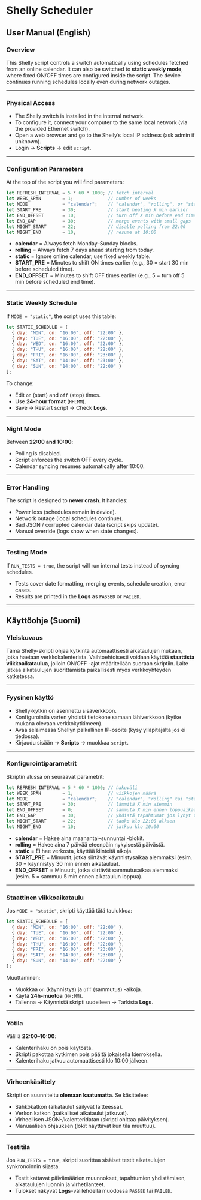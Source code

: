 # Shelly Scheduler

## User Manual (English)

### Overview
This Shelly script controls a switch automatically using schedules fetched from an online calendar.
It can also be switched to **static weekly mode**, where fixed ON/OFF times are configured inside the script.
The device continues running schedules locally even during network outages.

---

### Physical Access
- The Shelly switch is installed in the internal network.
- To configure it, connect your computer to the same local network (via the provided Ethernet switch).
- Open a web browser and go to the Shelly’s local IP address (ask admin if unknown).
- Login → **Scripts** → edit `script`.

---

### Configuration Parameters
At the top of the script you will find parameters:

```js
let REFRESH_INTERVAL = 5 * 60 * 1000; // fetch interval
let WEEK_SPAN        = 1;             // number of weeks
let MODE             = "calendar";    // "calendar", "rolling", or "static"
let START_PRE        = 30;            // start heating X min earlier
let END_OFFSET       = 10;            // turn off X min before end time
let END_GAP          = 30;            // merge events with small gaps
let NIGHT_START      = 22;            // disable polling from 22:00
let NIGHT_END        = 10;            // resume at 10:00
```

- **calendar** = Always fetch Monday–Sunday blocks.
- **rolling** = Always fetch 7 days ahead starting from today.
- **static** = Ignore online calendar, use fixed weekly table.
- **START_PRE** = Minutes to shift ON times earlier (e.g., 30 = start 30 min before scheduled time).
- **END_OFFSET** = Minutes to shift OFF times earlier (e.g., 5 = turn off 5 min before scheduled end time).

---

### Static Weekly Schedule
If `MODE = "static"`, the script uses this table:

```js
let STATIC_SCHEDULE = [
  { day: "MON", on: "16:00", off: "22:00" },
  { day: "TUE", on: "16:00", off: "22:00" },
  { day: "WED", on: "16:00", off: "22:00" },
  { day: "THU", on: "16:00", off: "22:00" },
  { day: "FRI", on: "16:00", off: "23:00" },
  { day: "SAT", on: "14:00", off: "23:00" },
  { day: "SUN", on: "14:00", off: "22:00" }
];
```

To change:
- Edit `on` (start) and `off` (stop) times.
- Use **24-hour format** (`HH:MM`).
- Save → Restart script → Check **Logs**.

---

### Night Mode
Between **22:00 and 10:00**:
- Polling is disabled.
- Script enforces the switch OFF every cycle.
- Calendar syncing resumes automatically after 10:00.

---

### Error Handling
The script is designed to **never crash**. It handles:
- Power loss (schedules remain in device).
- Network outage (local schedules continue).
- Bad JSON / corrupted calendar data (script skips update).
- Manual override (logs show when state changes).

---

### Testing Mode
If `RUN_TESTS = true`, the script will run internal tests instead of syncing schedules.
- Tests cover date formatting, merging events, schedule creation, error cases.
- Results are printed in the **Logs** as `PASSED` or `FAILED`.

---

## Käyttöohje (Suomi)

### Yleiskuvaus
Tämä Shelly-skripti ohjaa kytkintä automaattisesti aikataulujen mukaan, jotka haetaan verkkokalenterista.
Vaihtoehtoisesti voidaan käyttää **staattista viikkoaikataulua**, jolloin ON/OFF -ajat määritellään suoraan skriptiin.
Laite jatkaa aikataulujen suorittamista paikallisesti myös verkkoyhteyden katketessa.

---

### Fyysinen käyttö
- Shelly-kytkin on asennettu sisäverkkoon.
- Konfigurointia varten yhdistä tietokone samaan lähiverkkoon (kytke mukana olevaan verkkokytkimeen).
- Avaa selaimessa Shellyn paikallinen IP-osoite (kysy ylläpitäjältä jos ei tiedossa).
- Kirjaudu sisään → **Scripts** → muokkaa `script`.

---

### Konfigurointiparametrit
Skriptin alussa on seuraavat parametrit:

```js
let REFRESH_INTERVAL = 5 * 60 * 1000; // hakuväli
let WEEK_SPAN        = 1;             // viikkojen määrä
let MODE             = "calendar";    // "calendar", "rolling" tai "static"
let START_PRE        = 30;            // lämmitä X min aiemmin
let END_OFFSET       = 0;             // sammuta X min ennen loppuaikaa
let END_GAP          = 30;            // yhdistä tapahtumat jos lyhyt tauko
let NIGHT_START      = 22;            // tauko klo 22:00 alkaen
let NIGHT_END        = 10;            // jatkuu klo 10:00
```

- **calendar** = Hakee aina maanantai–sunnuntai -blokit.
- **rolling** = Hakee aina 7 päivää eteenpäin nykyisestä päivästä.
- **static** = Ei hae verkosta, käyttää kiinteitä aikoja.
- **START_PRE** = Minuutit, jotka siirtävät käynnistysaikaa aiemmaksi (esim. 30 = käynnistyy 30 min ennen aikataulua).
- **END_OFFSET** = Minuutit, jotka siirtävät sammutusaikaa aiemmaksi (esim. 5 = sammuu 5 min ennen aikataulun loppua).

---

### Staattinen viikkoaikataulu
Jos `MODE = "static"`, skripti käyttää tätä taulukkoa:

```js
let STATIC_SCHEDULE = [
  { day: "MON", on: "16:00", off: "22:00" },
  { day: "TUE", on: "16:00", off: "22:00" },
  { day: "WED", on: "16:00", off: "22:00" },
  { day: "THU", on: "16:00", off: "22:00" },
  { day: "FRI", on: "16:00", off: "23:00" },
  { day: "SAT", on: "14:00", off: "23:00" },
  { day: "SUN", on: "14:00", off: "22:00" }
];
```

Muuttaminen:
- Muokkaa `on` (käynnistys) ja `off` (sammutus) -aikoja.
- Käytä **24h-muotoa** (`HH:MM`).
- Tallenna → Käynnistä skripti uudelleen → Tarkista **Logs**.

---

### Yötila
Välillä **22:00–10:00**:
- Kalenterihaku on pois käytöstä.
- Skripti pakottaa kytkimen pois päältä jokaisella kierroksella.
- Kalenterihaku jatkuu automaattisesti klo 10:00 jälkeen.

---

### Virheenkäsittely
Skripti on suunniteltu **olemaan kaatumatta**. Se käsittelee:
- Sähkökatkon (aikataulut säilyvät laitteessa).
- Verkon katkon (paikalliset aikataulut jatkuvat).
- Virheellisen JSON-/kalenteridatan (skripti ohittaa päivityksen).
- Manuaalisen ohjauksen (lokit näyttävät kun tila muuttuu).

---

### Testitila
Jos `RUN_TESTS = true`, skripti suorittaa sisäiset testit aikataulujen synkronoinnin sijasta.
- Testit kattavat päivämäärien muunnokset, tapahtumien yhdistämisen, aikataulujen luonnin ja virhetilanteet.
- Tulokset näkyvät **Logs**-välilehdellä muodossa `PASSED` tai `FAILED`.
